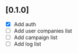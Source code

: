 [0.1.0]
-------
- [x] Add auth
- [ ] Add user companies list
- [ ] Add campaign list
- [ ] Add log list
